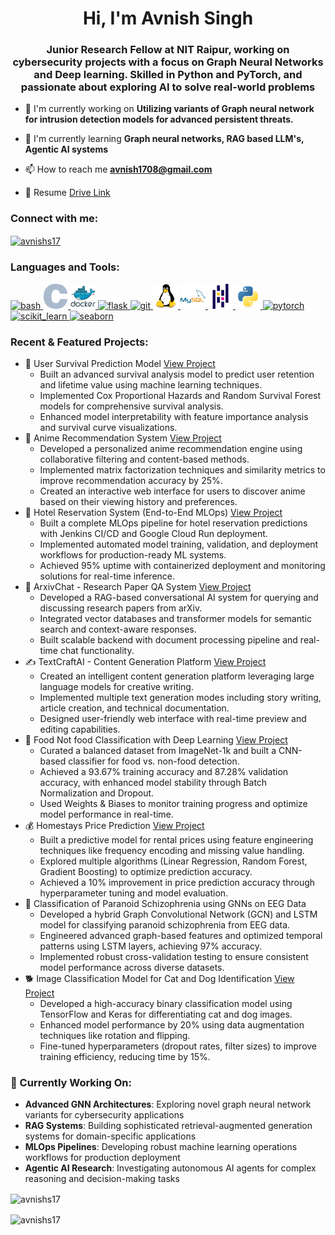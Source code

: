 <h1 align="center">Hi, I'm Avnish Singh</h1>
<h3 align="center">Junior Research Fellow at NIT Raipur, working on cybersecurity projects with a focus on Graph Neural Networks and Deep learning. Skilled in Python and PyTorch, and passionate about exploring AI to solve real-world problems</h3>

- 🔭 I'm currently working on **Utilizing variants of Graph neural network for intrusion detection models for advanced persistent threats.**

- 🌱 I'm currently learning **Graph neural networks, RAG based LLM's, Agentic AI systems**

- 📫 How to reach me **avnish1708@gmail.com**

- 📄 Resume [Drive Link](https://drive.google.com/file/d/1dx8O-0mfsP7pNj8iVj2cd0AMWGthEz9_/view?usp=sharing)


<h3 align="left">Connect with me:</h3>
<p align="left">
<a href="https://linkedin.com/in/avnishsingh17" target="blank"><img align="center" src="https://raw.githubusercontent.com/rahuldkjain/github-profile-readme-generator/master/src/images/icons/Social/linked-in-alt.svg" alt="avnishs17" height="30" width="40" /></a>
</p>

<h3 align="left">Languages and Tools:</h3>
<p align="left"> <a href="https://www.gnu.org/software/bash/" target="_blank" rel="noreferrer"> <img src="https://www.vectorlogo.zone/logos/gnu_bash/gnu_bash-icon.svg" alt="bash" width="40" height="40"/> </a> <a href="https://www.cprogramming.com/" target="_blank" rel="noreferrer"> <img src="https://raw.githubusercontent.com/devicons/devicon/master/icons/c/c-original.svg" alt="c" width="40" height="40"/> </a> <a href="https://www.docker.com/" target="_blank" rel="noreferrer"> <img src="https://raw.githubusercontent.com/devicons/devicon/master/icons/docker/docker-original-wordmark.svg" alt="docker" width="40" height="40"/> </a> <a href="https://flask.palletsprojects.com/" target="_blank" rel="noreferrer"> <img src="https://www.vectorlogo.zone/logos/pocoo_flask/pocoo_flask-icon.svg" alt="flask" width="40" height="40"/> </a> <a href="https://git-scm.com/" target="_blank" rel="noreferrer"> <img src="https://www.vectorlogo.zone/logos/git-scm/git-scm-icon.svg" alt="git" width="40" height="40"/> </a> <a href="https://www.linux.org/" target="_blank" rel="noreferrer"> <img src="https://raw.githubusercontent.com/devicons/devicon/master/icons/linux/linux-original.svg" alt="linux" width="40" height="40"/> </a> <a href="https://www.mysql.com/" target="_blank" rel="noreferrer"> <img src="https://raw.githubusercontent.com/devicons/devicon/master/icons/mysql/mysql-original-wordmark.svg" alt="mysql" width="40" height="40"/> </a> <a href="https://pandas.pydata.org/" target="_blank" rel="noreferrer"> <img src="https://raw.githubusercontent.com/devicons/devicon/2ae2a900d2f041da66e950e4d48052658d850630/icons/pandas/pandas-original.svg" alt="pandas" width="40" height="40"/> </a> <a href="https://www.python.org" target="_blank" rel="noreferrer"> <img src="https://raw.githubusercontent.com/devicons/devicon/master/icons/python/python-original.svg" alt="python" width="40" height="40"/> </a> <a href="https://pytorch.org/" target="_blank" rel="noreferrer"> <img src="https://www.vectorlogo.zone/logos/pytorch/pytorch-icon.svg" alt="pytorch" width="40" height="40"/> </a> <a href="https://scikit-learn.org/" target="_blank" rel="noreferrer"> <img src="https://upload.wikimedia.org/wikipedia/commons/0/05/Scikit_learn_logo_small.svg" alt="scikit_learn" width="40" height="40"/> </a> <a href="https://seaborn.pydata.org/" target="_blank" rel="noreferrer"> <img src="https://seaborn.pydata.org/_images/logo-mark-lightbg.svg" alt="seaborn" width="40" height="40"/> </a> </p>

<h3 align="left">Recent & Featured Projects:</h3>
<ul>
  <li>
    🔮 User Survival Prediction Model  
    <a href="https://github.com/avnishs17/user_survival_prediction">View Project</a>
    <ul>
      <li>Built an advanced survival analysis model to predict user retention and lifetime value using machine learning techniques.</li>
      <li>Implemented Cox Proportional Hazards and Random Survival Forest models for comprehensive survival analysis.</li>
      <li>Enhanced model interpretability with feature importance analysis and survival curve visualizations.</li>
    </ul>
  </li>

  <li>
    🎌 Anime Recommendation System  
    <a href="https://github.com/avnishs17/anime_recommendation_system">View Project</a>
    <ul>
      <li>Developed a personalized anime recommendation engine using collaborative filtering and content-based methods.</li>
      <li>Implemented matrix factorization techniques and similarity metrics to improve recommendation accuracy by 25%.</li>
      <li>Created an interactive web interface for users to discover anime based on their viewing history and preferences.</li>
    </ul>
  </li>


  <li>
    🏨 Hotel Reservation System (End-to-End MLOps)  
    <a href="https://github.com/avnishs17/hotel_reservation">View Project</a>
    <ul>
      <li>Built a complete MLOps pipeline for hotel reservation predictions with Jenkins CI/CD and Google Cloud Run deployment.</li>
      <li>Implemented automated model training, validation, and deployment workflows for production-ready ML systems.</li>
      <li>Achieved 95% uptime with containerized deployment and monitoring solutions for real-time inference.</li>
    </ul>
  </li>

  <li>
    📄 ArxivChat - Research Paper QA System  
    <a href="https://github.com/avnishs17/ArxivChat">View Project</a>
    <ul>
      <li>Developed a RAG-based conversational AI system for querying and discussing research papers from arXiv.</li>
      <li>Integrated vector databases and transformer models for semantic search and context-aware responses.</li>
      <li>Built scalable backend with document processing pipeline and real-time chat functionality.</li>
    </ul>
  </li>

  <li>
    ✍️ TextCraftAI - Content Generation Platform  
    <a href="https://github.com/avnishs17/TextCraftAI">View Project</a>
    <ul>
      <li>Created an intelligent content generation platform leveraging large language models for creative writing.</li>
      <li>Implemented multiple text generation modes including story writing, article creation, and technical documentation.</li>
      <li>Designed user-friendly web interface with real-time preview and editing capabilities.</li>
    </ul>
  </li>

  <li>
    🍔 Food Not food Classification with Deep Learning  
    <a href="https://github.com/avnishs17/food_not_food">View Project</a>
    <ul>
      <li>Curated a balanced dataset from ImageNet-1k and built a CNN-based classifier for food vs. non-food detection.</li>
      <li>Achieved a 93.67% training accuracy and 87.28% validation accuracy, with enhanced model stability through Batch Normalization and Dropout.</li>
      <li>Used Weights & Biases to monitor training progress and optimize model performance in real-time.</li>
    </ul>
  </li>

  <li>
    💰 Homestays Price Prediction  
    <a href="https://github.com/avnishs17/Homestays-rental-price-prediction">View Project</a>
    <ul>
      <li>Built a predictive model for rental prices using feature engineering techniques like frequency encoding and missing value handling.</li>
      <li>Explored multiple algorithms (Linear Regression, Random Forest, Gradient Boosting) to optimize prediction accuracy.</li>
      <li>Achieved a 10% improvement in price prediction accuracy through hyperparameter tuning and model evaluation.</li>
    </ul>
  </li>

  <li>
    🧠 Classification of Paranoid Schizophrenia using GNNs on EEG Data  
    <ul>
      <li>Developed a hybrid Graph Convolutional Network (GCN) and LSTM model for classifying paranoid schizophrenia from EEG data.</li>
      <li>Engineered advanced graph-based features and optimized temporal patterns using LSTM layers, achieving 97% accuracy.</li>
      <li>Implemented robust cross-validation testing to ensure consistent model performance across diverse datasets.</li>
    </ul>
  </li>

  <li>
    🐕 Image Classification Model for Cat and Dog Identification  
    <a href="https://www.kaggle.com/code/avnishs17/dogsvscats-classification">View Project</a>
    <ul>
      <li>Developed a high-accuracy binary classification model using TensorFlow and Keras for differentiating cat and dog images.</li>
      <li>Enhanced model performance by 20% using data augmentation techniques like rotation and flipping.</li>
      <li>Fine-tuned hyperparameters (dropout rates, filter sizes) to improve training efficiency, reducing time by 15%.</li>
    </ul>
  </li>
</ul>

<h3 align="left">🚀 Currently Working On:</h3>

- **Advanced GNN Architectures**: Exploring novel graph neural network variants for cybersecurity applications
- **RAG Systems**: Building sophisticated retrieval-augmented generation systems for domain-specific applications  
- **MLOps Pipelines**: Developing robust machine learning operations workflows for production deployment
- **Agentic AI Research**: Investigating autonomous AI agents for complex reasoning and decision-making tasks

<p><img align="center" src="https://github-readme-stats.vercel.app/api/top-langs?username=avnishs17&show_icons=true&locale=en&layout=compact" alt="avnishs17" /></p>

<p><img align="center" src="https://github-readme-streak-stats.herokuapp.com/?user=avnishs17&" alt="avnishs17" /></p>
